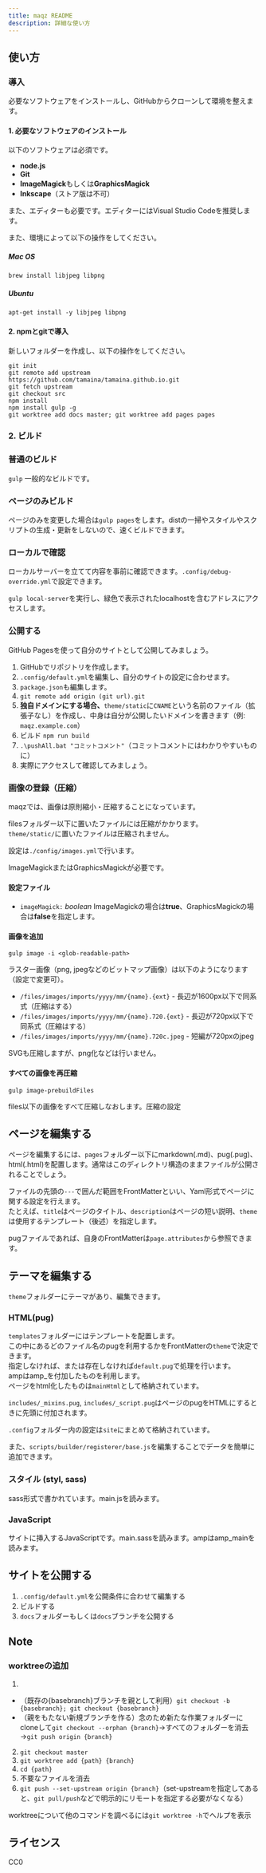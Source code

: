 ```yaml
---
title: maqz README
description: 詳細な使い方
---
```

## 使い方
### 導入
必要なソフトウェアをインストールし、GitHubからクローンして環境を整えます。

#### 1. 必要なソフトウェアのインストール
以下のソフトウェアは必須です。

- **node.js**
- **Git**
- **ImageMagick**もしくは**GraphicsMagick**
- **Inkscape**（ストア版は不可）

また、エディターも必要です。エディターにはVisual Studio Codeを推奨します。

また、環境によって以下の操作をしてください。

##### Mac OS
```
brew install libjpeg libpng
```

##### Ubuntu
```
apt-get install -y libjpeg libpng
```

#### 2. npmとgitで導入
新しいフォルダーを作成し、以下の操作をしてください。

```
git init
git remote add upstream https://github.com/tamaina/tamaina.github.io.git
git fetch upstream
git checkout src
npm install
npm install gulp -g
git worktree add docs master; git worktree add pages pages
```

### 2. ビルド

### 普通のビルド
`gulp`
一般的なビルドです。

### ページのみビルド
ページのみを変更した場合は`gulp pages`をします。distの一掃やスタイルやスクリプトの生成・更新をしないので、速くビルドできます。

### ローカルで確認
ローカルサーバーを立てて内容を事前に確認できます。`.config/debug-override.yml`で設定できます。

`gulp local-server`を実行し、緑色で表示されたlocalhostを含むアドレスにアクセスします。

### 公開する
GitHub Pagesを使って自分のサイトとして公開してみましょう。

1. GitHubでリポジトリを作成します。
2. `.config/default.yml`を編集し、自分のサイトの設定に合わせます。 
3. `package.json`も編集します。
4. `git remote add origin (git url).git`
5. **独自ドメインにする場合、**`theme/static`に`CNAME`という名前のファイル（拡張子なし）を作成し、中身は自分が公開したいドメインを書きます（例: `maqz.example.com`）
6. ビルド `npm run build`
7. `.\pushAll.bat "コミットコメント"`（コミットコメントにはわかりやすいものに）
8. 実際にアクセスして確認してみましょう。 

### 画像の登録（圧縮）
maqzでは、画像は原則縮小・圧縮することになっています。

filesフォルダー以下に置いたファイルには圧縮がかかります。  
`theme/static/`に置いたファイルは圧縮されません。

設定は`./config/images.yml`で行います。

ImageMagickまたはGraphicsMagickが必要です。  

#### 設定ファイル
- `imageMagick:` *boolean*
  ImageMagickの場合は**true**、GraphicsMagickの場合は**false**を指定します。

#### 画像を追加
```
gulp image -i <glob-readable-path>
```

ラスター画像（png, jpegなどのビットマップ画像）は以下のようになります（設定で変更可）。  
- `/files/images/imports/yyyy/mm/{name}.{ext}` - 長辺が1600px以下で同系式（圧縮はする）
- `/files/images/imports/yyyy/mm/{name}.720.{ext}` - 長辺が720px以下で同系式（圧縮はする）
- `/files/images/imports/yyyy/mm/{name}.720c.jpeg` - 短編が720pxのjpeg

SVGも圧縮しますが、png化などは行いません。

#### すべての画像を再圧縮
```
gulp image-prebuildFiles
```

files以下の画像をすべて圧縮しなおします。圧縮の設定

## ページを編集する
ページを編集するには、`pages`フォルダー以下にmarkdown(.md)、pug(.pug)、html(.html)を配置します。通常はこのディレクトリ構造のままファイルが公開されることでしょう。

ファイルの先頭の`---`で囲んだ範囲をFrontMatterといい、Yaml形式でページに関する設定を行えます。  
たとえば、`title`はページのタイトル、`description`はページの短い説明、`theme`は使用するテンプレート（後述）を指定します。

pugファイルであれば、自身のFrontMatterは`page.attributes`から参照できます。

## テーマを編集する
`theme`フォルダーにテーマがあり、編集できます。

### HTML(pug)
`templates`フォルダーにはテンプレートを配置します。  
この中にあるどのファイル名のpugを利用するかをFrontMatterの`theme`で決定できます。  
指定しなければ、または存在しなければ`default.pug`で処理を行います。  
ampはamp_を付加したものを利用します。  
ページをhtml化したものは`mainHtml`として格納されています。

`includes/_mixins.pug`, `includes/_script.pug`はページのpugをHTMLにするときに先頭に付加されます。

`.config`フォルダー内の設定は`site`にまとめて格納されています。

また、`scripts/builder/registerer/base.js`を編集することでデータを簡単に追加できます。

### スタイル (styl, sass)
sass形式で書かれています。main.jsを読みます。

### JavaScript
サイトに挿入するJavaScriptです。main.sassを読みます。ampはamp_mainを読みます。

## サイトを公開する
1. `.config/default.yml`を公開条件に合わせて編集する
2. ビルドする
3. `docs`フォルダーもしくは`docs`ブランチを公開する


## Note

### worktreeの追加

1. 
  * （既存の{basebranch}ブランチを親として利用）`git checkout -b {basebranch}; git checkout {basebranch}`
  * （親をもたない新規ブランチを作る）念のため新たな作業フォルダーにcloneして`git checkout --orphan {branch}`→すべてのフォルダーを消去→`git push origin {branch}`
2. `git checkout master`
2. `git worktree add {path} {branch}`
3. `cd {path}`
4. 不要なファイルを消去
5. `git push --set-upstream origin {branch}`（set-upstreamを指定してあると、`git pull/push`などで明示的にリモートを指定する必要がなくなる）

worktreeについて他のコマンドを調べるには`git worktree -h`でヘルプを表示

## ライセンス
CC0
